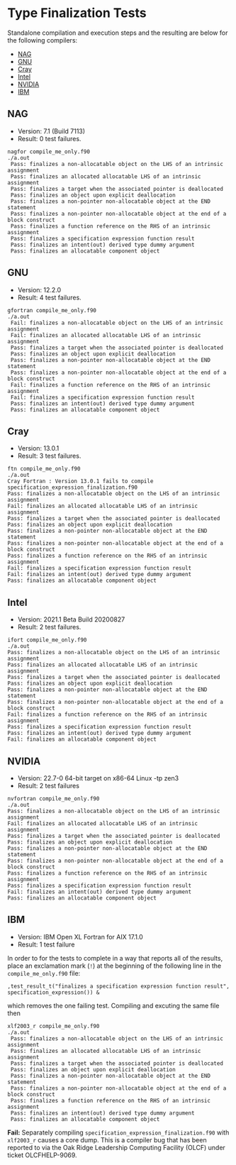 Type Finalization Tests
=======================

Standalone compilation and execution steps and the resulting are below for the
following compilers:

* [NAG]
* [GNU]
* [Cray]
* [Intel]
* [NVIDIA]
* [IBM]

NAG 
---
- Version: 7.1 (Build 7113)
- Result: 0 test failures.
```
nagfor compile_me_only.f90
./a.out
 Pass: finalizes a non-allocatable object on the LHS of an intrinsic assignment
 Pass: finalizes an allocated allocatable LHS of an intrinsic assignment
 Pass: finalizes a target when the associated pointer is deallocated
 Pass: finalizes an object upon explicit deallocation
 Pass: finalizes a non-pointer non-allocatable object at the END statement
 Pass: finalizes a non-pointer non-allocatable object at the end of a block construct
 Pass: finalizes a function reference on the RHS of an intrinsic assignment
 Pass: finalizes a specification expression function result
 Pass: finalizes an intent(out) derived type dummy argument
 Pass: finalizes an allocatable component object
```

GNU 
---
- Version: 12.2.0
- Result: 4 test failures.
```
gfortran compile_me_only.f90
./a.out
 Fail: finalizes a non-allocatable object on the LHS of an intrinsic assignment 
 Fail: finalizes an allocated allocatable LHS of an intrinsic assignment
 Pass: finalizes a target when the associated pointer is deallocated
 Pass: finalizes an object upon explicit deallocation
 Pass: finalizes a non-pointer non-allocatable object at the END statement
 Pass: finalizes a non-pointer non-allocatable object at the end of a block construct
 Fail: finalizes a function reference on the RHS of an intrinsic assignment
 Fail: finalizes a specification expression function result
 Pass: finalizes an intent(out) derived type dummy argument
 Pass: finalizes an allocatable component object
```

Cray
----
- Version: 13.0.1
- Result: 3 test failures.
```
ftn compile_me_only.f90
./a.out
Cray Fortran : Version 13.0.1 fails to compile specification_expression_finalization.f90
Pass: finalizes a non-allocatable object on the LHS of an intrinsic assignment
Fail: finalizes an allocated allocatable LHS of an intrinsic assignment
Pass: finalizes a target when the associated pointer is deallocated
Pass: finalizes an object upon explicit deallocation
Pass: finalizes a non-pointer non-allocatable object at the END statement
Pass: finalizes a non-pointer non-allocatable object at the end of a block construct
Pass: finalizes a function reference on the RHS of an intrinsic assignment
Fail: finalizes a specification expression function result
Fail: finalizes an intent(out) derived type dummy argument
Pass: finalizes an allocatable component object
```

Intel
-----
- Version: 2021.1 Beta Build 20200827
- Result: 2 test failures.
```
ifort compile_me_only.f90
./a.out
Pass: finalizes a non-allocatable object on the LHS of an intrinsic assignment       
Pass: finalizes an allocated allocatable LHS of an intrinsic assignment              
Pass: finalizes a target when the associated pointer is deallocated                  
Pass: finalizes an object upon explicit deallocation                                 
Pass: finalizes a non-pointer non-allocatable object at the END statement            
Pass: finalizes a non-pointer non-allocatable object at the end of a block construct 
Fail: finalizes a function reference on the RHS of an intrinsic assignment           
Pass: finalizes a specification expression function result                           
Pass: finalizes an intent(out) derived type dummy argument
Fail: finalizes an allocatable component object                                      

```

NVIDIA
------
- Version: 22.7-0 64-bit target on x86-64 Linux -tp zen3
- Result: 2 test failures

```
nvfortran compile_me_only.f90
./a.out
Pass: finalizes a non-allocatable object on the LHS of an intrinsic assignment
Fail: finalizes an allocated allocatable LHS of an intrinsic assignment
Pass: finalizes a target when the associated pointer is deallocated
Pass: finalizes an object upon explicit deallocation
Pass: finalizes a non-pointer non-allocatable object at the END statement
Pass: finalizes a non-pointer non-allocatable object at the end of a block construct
Pass: finalizes a function reference on the RHS of an intrinsic assignment
Pass: finalizes a specification expression function result
Fail: finalizes an intent(out) derived type dummy argument
Pass: finalizes an allocatable component object
```

IBM
---
- Version: IBM Open XL Fortran for AIX 17.1.0 
- Result: 1 test failure

In order to for the tests to complete in a way that reports all of the results,
place an exclamation mark (`!`) at the beginning of the following line in the
`compile_me_only.f90` file:
```
,test_result_t("finalizes a specification expression function result", specification_expression()) &
```
which removes the one failing test.  Compiling and excuting the same file then

```
xlf2003_r compile_me_only.f90
./a.out
 Pass: finalizes a non-allocatable object on the LHS of an intrinsic assignment
 Pass: finalizes an allocated allocatable LHS of an intrinsic assignment
 Pass: finalizes a target when the associated pointer is deallocated
 Pass: finalizes an object upon explicit deallocation
 Pass: finalizes a non-pointer non-allocatable object at the END statement
 Pass: finalizes a non-pointer non-allocatable object at the end of a block construct
 Pass: finalizes a function reference on the RHS of an intrinsic assignment
 Pass: finalizes an intent(out) derived type dummy argument
 Pass: finalizes an allocatable component object
```
**Fail:** Separately compiling `specification_expression_finalization.f90` with
`xlf2003_r` causes a core dump. This is a compiler bug that has been reported to
via the Oak Ridge Leadership Computing Facility (OLCF) under ticket OLCFHELP-9069.

[NAG]: #nag
[GNU]: #gnu
[Cray]: #cray
[Intel]: #intel
[NVIDIA]: #nvidia
[IBM]: #ibm

